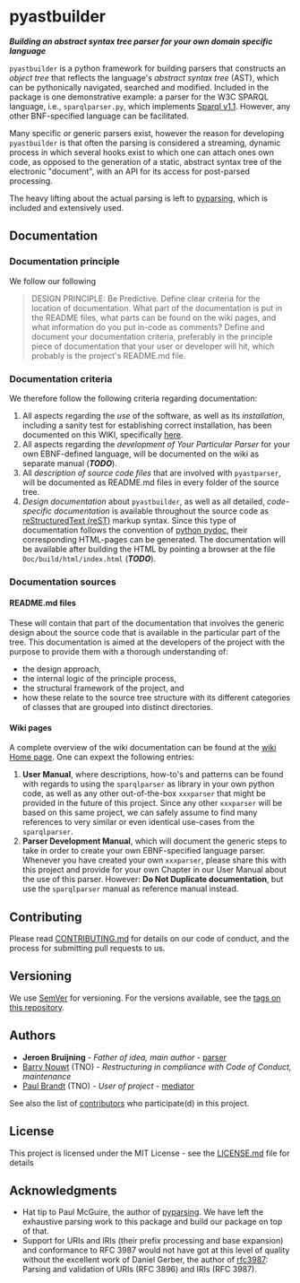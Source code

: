 # pyastbuilder

***Building an abstract syntax tree parser for your own domain specific language***

`pyastbuilder` is a python framework for building parsers that constructs an *object tree* that reflects the language's *abstract syntax tree* (AST), which can be pythonically navigated, searched and modified. Included in the package is one demonstrative example: a parser for the W3C SPARQL language, i.e., `sparqlparser.py`, which implements [Sparql v1.1](https://www.w3.org/TR/2013/REC-sparql11-query-20130321/). However, any other BNF-specified language can be facilitated.

Many specific or generic parsers exist, however the reason for developing `pyastbuilder` is that often the parsing is considered a streaming, dynamic process in which several hooks exist to which one can attach ones own code, as opposed to the generation of a static, abstract syntax tree of the electronic "document", with an API for its access for post-parsed processing. 

The heavy lifting about the actual parsing is left to [pyparsing](http://pyparsing.wikispaces.com/), which is included and extensively used. 

## Documentation 
### Documentation principle
We follow our following
> DESIGN PRINCIPLE: Be Predictive. Define clear criteria for the location of documentation. What part of the documentation is put in the README files, what parts can be found on the wiki pages, and what information do you put in-code as comments? Define and document your documentation criteria, preferably in the principle piece of documentation that your user or developer will hit, which probably is the project's README.md file.

### Documentation criteria
We therefore follow the following criteria regarding documentation:
1. All aspects regarding the *use* of the software, as well as its *installation*, including a sanity test for establishing correct installation, has been documented on this WIKI, specifically [here](https://github.com/TNO/pyastbuilder/wiki). 
1. All aspects regarding the *development of Your Particular Parser* for your own EBNF-defined language, will be documented on the wiki as separate manual (***TODO***).
1. All *description of source code files* that are involved with `pyastparser`, will be documented as README.md files in every folder of the source tree.
1. *Design documentation* about `pyastbuilder`, as well as all detailed, *code-specific documentation* is available throughout the source code as [reStructuredText (reST)](http://docutils.sourceforge.net/rst.html) markup syntax. Since this type of documentation follows the convention of [python pydoc](https://docs.python.org/devguide/documenting.html), their corresponding HTML-pages can be generated. The documentation will be available after building the HTML by pointing a browser at the file `Doc/build/html/index.html` (***TODO***).

### Documentation sources
#### README.md files
These will contain that part of the documentation that involves the generic design about the source code that is available in the particular part of the tree. This documentation is aimed at the developers of the project with the purpose to provide them with a thorough understanding of:

* the design approach, 
* the internal logic of the principle process, 
* the structural framework of the project, and
* how these relate to the source tree structure with its different categories of classes that are grouped into distinct directories.

#### Wiki pages
A complete overview of the wiki documentation can be found at the [wiki Home page](https://github.com/TNO/pyastbuilder/wiki). One can expext the following entries:
1. **User Manual**, where descriptions, how-to's and patterns can be found with regards to using the `sparqlparser` as library in your own python code, as well as any other out-of-the-box `xxxparser` that might be provided in the future of this project. Since any other `xxxparser` will be based on this same project, we can safely assume to find many references to very similar or even identical use-cases from the `sparqlparser`. 
1. **Parser Development Manual**, which will document the generic steps to take in order to create your own EBNF-specified language parser. Whenever you have created your own `xxxparser`, please share this with this project and provide for your own Chapter in our User Manual about the use of this parser. However: **Do Not Duplicate documentation**, but use the `sparqlparser` manual as reference manual instead.

## Contributing

Please read [CONTRIBUTING.md](docs/Contributing.md) for details on our code of conduct, and the process for submitting pull requests to us.

## Versioning

We use [SemVer](http://semver.org/) for versioning. For the versions available, see the [tags on this repository](https://github.com/TNO/pyastbuilder/tags). 

## Authors

* **Jeroen Bruijning** - *Father of idea, main author* - [parser](https://github.com/Jeroen537/parser)
* [Barry Nouwt](barry.nouwt@tno.nl) (TNO) - *Restructuring in compliance with Code of Conduct, maintenance*
* [Paul Brandt](paul.brandt@tno.nl) (TNO) - *User of project* - [mediator](https://github.com/plbt5/Mediator)


See also the list of [contributors](https://github.com/TNO/pyastbuilder/contributors) who participate(d) in this project.

## License

This project is licensed under the MIT License - see the [LICENSE.md](docs/LICENSE.md) file for details

## Acknowledgments

* Hat tip to Paul McGuire, the author of [pyparsing](http://pyparsing.wikispaces.com/). We have left the exhaustive parsing work to this package and build our package on top of that.
* Support for URIs and IRIs (their prefix processing and base expansion) and conformance to RFC 3987 would not have got at this level of quality without the excellent work of Daniel Gerber, the author of [rfc3987](https://github.com/dgerber/rfc3987): Parsing and validation of URIs (RFC 3896) and IRIs (RFC 3987).

